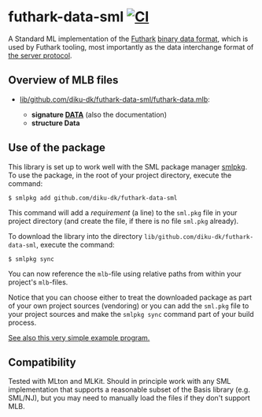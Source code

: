 # futhark-data-sml [![CI](https://github.com/diku-dk/futhark-data-sml/workflows/CI/badge.svg)](https://github.com/diku-dk/futhark-data-sml/actions)

A Standard ML implementation of the
[Futhark](https://futhark-lang.org) [binary data
format](https://futhark.readthedocs.io/en/latest/binary-data-format.html),
which is used by Futhark tooling, most importantly as the data
interchange format of [the server
protocol](https://futhark.readthedocs.io/en/latest/server-protocol.html).

## Overview of MLB files

* [lib/github.com/diku-dk/futhark-data-sml/futhark-data.mlb](lib/github.com/diku-dk/futhark-data-sml/futhark-data.mlb):

  * **signature [DATA](lib/github.com/diku-dk/futhark-data-sml/DATA.sig)** (also the documentation)
  * **structure Data**

## Use of the package

This library is set up to work well with the SML package manager
[smlpkg](https://github.com/diku-dk/smlpkg).  To use the package, in
the root of your project directory, execute the command:

```
$ smlpkg add github.com/diku-dk/futhark-data-sml
```

This command will add a _requirement_ (a line) to the `sml.pkg` file in your
project directory (and create the file, if there is no file `sml.pkg`
already).

To download the library into the directory
`lib/github.com/diku-dk/futhark-data-sml`, execute the command:

```
$ smlpkg sync
```

You can now reference the `mlb`-file using relative paths from within
your project's `mlb`-files.

Notice that you can choose either to treat the downloaded package as
part of your own project sources (vendoring) or you can add the
`sml.pkg` file to your project sources and make the `smlpkg sync`
command part of your build process.

[See also this very simple example program.](test/test.sml)

## Compatibility

Tested with MLton and MLKit.  Should in principle work with any SML
implementation that supports a reasonable subset of the Basis library
(e.g. SML/NJ), but you may need to manually load the files if they
don't support MLB.
